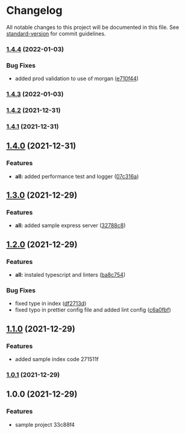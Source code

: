 # Changelog

All notable changes to this project will be documented in this file. See [standard-version](https://github.com/conventional-changelog/standard-version) for commit guidelines.

### [1.4.4](https://github.com/cesarochoa2006/base-node-ts/compare/v1.4.2...v1.4.4) (2022-01-03)


### Bug Fixes

* added prod validation to use of morgan ([e710f44](https://github.com/cesarochoa2006/base-node-ts/commit/e710f44309131d5bec7aabcca625e2e3973dd7fe))

### [1.4.3](https://github.com/cesarochoa2006/base-node-ts/compare/v1.4.2...v1.4.3) (2022-01-03)

### [1.4.2](https://github.com/cesarochoa2006/base-node-ts/compare/v1.4.1...v1.4.2) (2021-12-31)

### [1.4.1](https://github.com/cesarochoa2006/base-node-ts/compare/v1.4.0...v1.4.1) (2021-12-31)

## [1.4.0](https://github.com/cesarochoa2006/base-node-ts/compare/v1.3.0...v1.4.0) (2021-12-31)


### Features

* **all:** added performance test and logger ([07c316a](https://github.com/cesarochoa2006/base-node-ts/commit/07c316a0571899fe27b64b02ec5081bf8f19b525))

## [1.3.0](https://github.com/cesarochoa2006/base-node-ts/compare/v1.2.0...v1.3.0) (2021-12-29)


### Features

* **all:** added sample express server ([32788c8](https://github.com/cesarochoa2006/base-node-ts/commit/32788c838117b1e9a7a27bbba96f5f2ebcb68321))

## [1.2.0](https://github.com/cesarochoa2006/base-node-ts/compare/v1.1.0...v1.2.0) (2021-12-29)


### Features

* **all:** instaled typescript and linters ([ba8c754](https://github.com/cesarochoa2006/base-node-ts/commit/ba8c7540dd6dc724cfa37a86b547cb84ad62970c))


### Bug Fixes

* fixed type in index ([df2713d](https://github.com/cesarochoa2006/base-node-ts/commit/df2713de38fc114a63273ab65cdc5ccf6567f0eb))
* fixed typo in prettier config file and added lint config ([c6a0fbf](https://github.com/cesarochoa2006/base-node-ts/commit/c6a0fbf5b4997fa8e7e51cc7097f4f52b96a70c2))

## [1.1.0](///compare/v1.0.1...v1.1.0) (2021-12-29)


### Features

* added sample index code 271511f

### [1.0.1](///compare/v1.0.0...v1.0.1) (2021-12-29)

## 1.0.0 (2021-12-29)


### Features

* sample project 33c88f4
